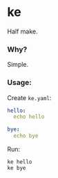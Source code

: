 # ke
Half make.

### Why?
Simple.

### Usage:

Create `ke.yaml`:

```yaml
hello:
  echo hello

bye:
  echo bye
```

Run:
```shell
ke hello
ke bye
```
